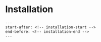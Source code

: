 # Installation

```{include} ../README.md
---
start-after: <!-- installation-start -->
end-before: <!-- installation-end -->
---
```
